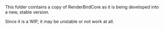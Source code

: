 This folder cointains a copy of RenderBirdCore as it is being developed into a new, stable version.

Since it is a WIP, it may be unstable or not work at all.
